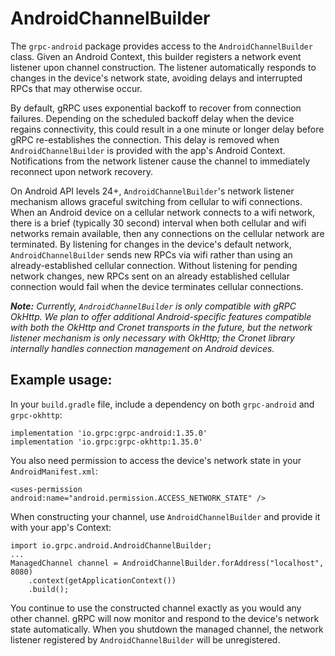# AndroidChannelBuilder

 The `grpc-android` package provides access to the
`AndroidChannelBuilder` class. Given an Android Context, this builder
registers a network event listener upon channel construction.  The listener
automatically responds to changes in the device's network state, avoiding
delays and interrupted RPCs that may otherwise occur.

By default, gRPC uses exponential backoff to recover from connection failures.
Depending on the scheduled backoff delay when the device regains connectivity,
this could result in a  one minute or longer delay before gRPC re-establishes
the connection. This delay is removed when `AndroidChannelBuilder` is provided
with the app's Android Context.  Notifications from the network listener
cause the channel to immediately reconnect upon network recovery.

On Android API levels 24+, `AndroidChannelBuilder`'s network listener mechanism
allows graceful switching from cellular to wifi connections. When an Android
device on a cellular network connects to a wifi network, there is a brief
(typically 30 second) interval when both cellular and wifi networks remain
available, then any connections on the cellular network are terminated.  By
listening for changes in the device's default network, `AndroidChannelBuilder`
sends new RPCs via wifi rather than using an already-established cellular
connection. Without listening for pending network changes, new RPCs sent on an
already established cellular connection would fail when the device terminates
cellular connections.

***Note:*** *Currently, `AndroidChannelBuilder` is only compatible with gRPC
OkHttp. We plan to offer additional Android-specific features compatible with
both the OkHttp and Cronet transports in the future, but the network listener
mechanism is only necessary with OkHttp; the Cronet library internally handles
connection management on Android devices.*

## Example usage:

In your `build.gradle` file, include a dependency on both `grpc-android` and
`grpc-okhttp`:

```
implementation 'io.grpc:grpc-android:1.35.0'
implementation 'io.grpc:grpc-okhttp:1.35.0'
```

You also need permission to access the device's network state in your
`AndroidManifest.xml`:

```
<uses-permission android:name="android.permission.ACCESS_NETWORK_STATE" />
```

When constructing your channel, use `AndroidChannelBuilder` and provide it with
your app's Context:

```
import io.grpc.android.AndroidChannelBuilder;
...
ManagedChannel channel = AndroidChannelBuilder.forAddress("localhost", 8080)
    .context(getApplicationContext())
    .build();
```

You continue to use the constructed channel exactly as you would any other
channel. gRPC will now monitor and respond to the device's network state
automatically. When you shutdown the managed channel, the network listener
registered by `AndroidChannelBuilder` will be unregistered.

